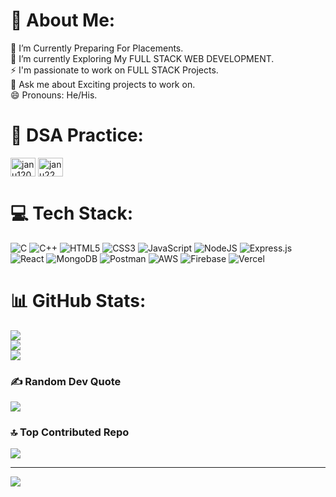 # 💫 About Me:
🔭 I’m Currently Preparing For Placements.<br>🌱 I’m currently Exploring My FULL STACK WEB DEVELOPMENT.<br>⚡ I'm passionate to work on FULL STACK Projects.<br>💬 Ask me about Exciting projects to work on.<br>😄 Pronouns: He/His.


# 🧠 DSA  Practice:
<p align="left">
<a href="https://www.leetcode.com/janu12001" target="blank"><img align="center" src="https://raw.githubusercontent.com/rahuldkjain/github-profile-readme-generator/master/src/images/icons/Social/leet-code.svg" alt="janu12001" height="30" width="40" /></a>
<a href="https://auth.geeksforgeeks.org/user/janu22" target="blank"><img align="center" src="https://raw.githubusercontent.com/rahuldkjain/github-profile-readme-generator/master/src/images/icons/Social/geeks-for-geeks.svg" alt="janu22" height="30" width="40" /></a>
</p>


# 💻 Tech Stack:
![C](https://img.shields.io/badge/c-%2300599C.svg?style=for-the-badge&logo=c&logoColor=white) ![C++](https://img.shields.io/badge/c++-%2300599C.svg?style=for-the-badge&logo=c%2B%2B&logoColor=white) ![HTML5](https://img.shields.io/badge/html5-%23E34F26.svg?style=for-the-badge&logo=html5&logoColor=white) ![CSS3](https://img.shields.io/badge/css3-%231572B6.svg?style=for-the-badge&logo=css3&logoColor=white) ![JavaScript](https://img.shields.io/badge/javascript-%23323330.svg?style=for-the-badge&logo=javascript&logoColor=%23F7DF1E) ![NodeJS](https://img.shields.io/badge/node.js-6DA55F?style=for-the-badge&logo=node.js&logoColor=white) ![Express.js](https://img.shields.io/badge/express.js-%23404d59.svg?style=for-the-badge&logo=express&logoColor=%2361DAFB) ![React](https://img.shields.io/badge/react-%2320232a.svg?style=for-the-badge&logo=react&logoColor=%2361DAFB) ![MongoDB](https://img.shields.io/badge/MongoDB-%234ea94b.svg?style=for-the-badge&logo=mongodb&logoColor=white) ![Postman](https://img.shields.io/badge/Postman-FF6C37?style=for-the-badge&logo=postman&logoColor=white) ![AWS](https://img.shields.io/badge/AWS-%23FF9900.svg?style=for-the-badge&logo=amazon-aws&logoColor=white) ![Firebase](https://img.shields.io/badge/firebase-%23039BE5.svg?style=for-the-badge&logo=firebase) ![Vercel](https://img.shields.io/badge/vercel-%23000000.svg?style=for-the-badge&logo=vercel&logoColor=white)
# 📊 GitHub Stats:
![](https://github-readme-stats.vercel.app/api?username=Janu12001&theme=dark&hide_border=false&include_all_commits=false&count_private=false)<br/>
![](https://github-readme-streak-stats.herokuapp.com/?user=Janu12001&theme=dark&hide_border=false)<br/>
![](https://github-readme-stats.vercel.app/api/top-langs/?username=Janu12001&theme=dark&hide_border=false&include_all_commits=false&count_private=false&layout=compact)

### ✍️ Random Dev Quote
![](https://quotes-github-readme.vercel.app/api?type=horizontal&theme=radical)

### 🔝 Top Contributed Repo
![](https://github-contributor-stats.vercel.app/api?username=Janu12001&limit=5&theme=dark&combine_all_yearly_contributions=true)

---
[![](https://visitcount.itsvg.in/api?id=Janu12001&icon=0&color=0)](https://visitcount.itsvg.in)

<!-- Proudly created with GPRM ( https://gprm.itsvg.in ) -->
